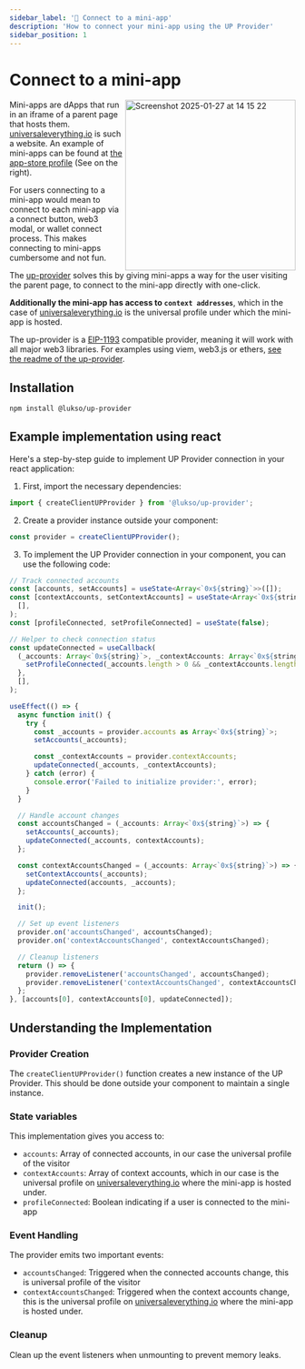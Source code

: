 ```yaml
---
sidebar_label: '🔌 Connect to a mini-app'
description: 'How to connect your mini-app using the UP Provider'
sidebar_position: 1
---
```


# Connect to a mini-app

<img width="300" alt="Screenshot 2025-01-27 at 14 15 22" src="https://github.com/user-attachments/assets/7f0b7875-c402-440d-b77f-935cf90f241d" align="right" />

Mini-apps are dApps that run in an iframe of a parent page that hosts them. [universaleverything.io](https://universaleverything.io) is such a website.
An example of mini-apps can be found at [the app-store profile](https://universaleverything.io/0x7b258dD350227CFc9Da1EDD7f4D978f7Df20fD40) (See on the right).

For users connecting to a mini-app would mean to connect to each mini-app via a connect button, web3 modal, or wallet connect process. This makes connecting to mini-apps cumbersome and not fun.

The [up-provider](https://github.com/lukso-network/tools-up-provider) solves this by giving mini-apps a way for the user visiting the parent page, to connect to the mini-app directly with one-click.

**Additionally the mini-app has access to `context addresses`**, which in the case of [universaleverything.io](https://universaleverything.io) is the universal profile under which the mini-app is hosted.

The up-provider is a [EIP-1193](https://eips.ethereum.org/EIPS/eip-1193) compatible provider, meaning it will work with all major web3 libraries. For examples using viem, web3.js or ethers, [see the readme of the up-provider](https://github.com/lukso-network/tools-up-provider/blob/main/README.md#provider-for-mini-apps).

## Installation

```bash
npm install @lukso/up-provider
```

## Example implementation using react

Here's a step-by-step guide to implement UP Provider connection in your react application:

1. First, import the necessary dependencies:

```typescript
import { createClientUPProvider } from '@lukso/up-provider';
```

2. Create a provider instance outside your component:

```typescript
const provider = createClientUPProvider();
```

3. To implement the UP Provider connection in your component, you can use the following code:

```typescript
// Track connected accounts
const [accounts, setAccounts] = useState<Array<`0x${string}`>>([]);
const [contextAccounts, setContextAccounts] = useState<Array<`0x${string}`>>(
  [],
);
const [profileConnected, setProfileConnected] = useState(false);

// Helper to check connection status
const updateConnected = useCallback(
  (_accounts: Array<`0x${string}`>, _contextAccounts: Array<`0x${string}`>) => {
    setProfileConnected(_accounts.length > 0 && _contextAccounts.length > 0);
  },
  [],
);

useEffect(() => {
  async function init() {
    try {
      const _accounts = provider.accounts as Array<`0x${string}`>;
      setAccounts(_accounts);

      const _contextAccounts = provider.contextAccounts;
      updateConnected(_accounts, _contextAccounts);
    } catch (error) {
      console.error('Failed to initialize provider:', error);
    }
  }

  // Handle account changes
  const accountsChanged = (_accounts: Array<`0x${string}`>) => {
    setAccounts(_accounts);
    updateConnected(_accounts, contextAccounts);
  };

  const contextAccountsChanged = (_accounts: Array<`0x${string}`>) => {
    setContextAccounts(_accounts);
    updateConnected(accounts, _accounts);
  };

  init();

  // Set up event listeners
  provider.on('accountsChanged', accountsChanged);
  provider.on('contextAccountsChanged', contextAccountsChanged);

  // Cleanup listeners
  return () => {
    provider.removeListener('accountsChanged', accountsChanged);
    provider.removeListener('contextAccountsChanged', contextAccountsChanged);
  };
}, [accounts[0], contextAccounts[0], updateConnected]);
```

## Understanding the Implementation

### Provider Creation

The `createClientUPProvider()` function creates a new instance of the UP Provider. This should be done outside your component to maintain a single instance.

### State variables

This implementation gives you access to:

- `accounts`: Array of connected accounts, in our case the universal profile of the visitor
- `contextAccounts`: Array of context accounts, which in our case is the universal profile on [universaleverything.io](https://universaleverything.io) where the mini-app is hosted under.
- `profileConnected`: Boolean indicating if a user is connected to the mini-app

### Event Handling

The provider emits two important events:

- `accountsChanged`: Triggered when the connected accounts change, this is universal profile of the visitor
- `contextAccountsChanged`: Triggered when the context accounts change, this is the universal profile on [universaleverything.io](https://universaleverything.io) where the mini-app is hosted under.

### Cleanup

Clean up the event listeners when unmounting to prevent memory leaks.

